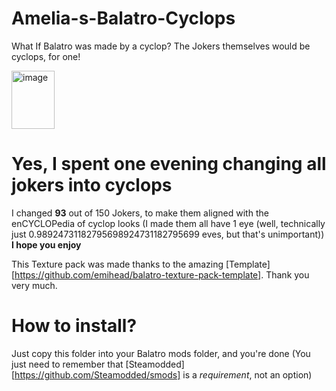 # Amelia-s-Balatro-Cyclops
What If Balatro was made by a cyclop? The Jokers themselves would be cyclops, for one!

<img width="69" height="93" alt="image" src="https://github.com/user-attachments/assets/ef96450a-9967-4b19-9643-df14b3399d36" />

# Yes, I spent one evening changing all jokers into cyclops
I changed __93__ out of 150 Jokers, to make them aligned with the enCYCLOPedia of cyclop looks (I made them all have 1 eye (well, technically just 0.98924731182795698924731182795699 eves, but that's unimportant))
__I hope you enjoy__

This Texture pack was made thanks to the amazing [Template][https://github.com/emihead/balatro-texture-pack-template]. Thank you very much.

# How to install?
Just copy this folder into your Balatro mods folder, and you're done
(You just need to remember that [Steamodded][https://github.com/Steamodded/smods] is a _requirement_, not an option)
